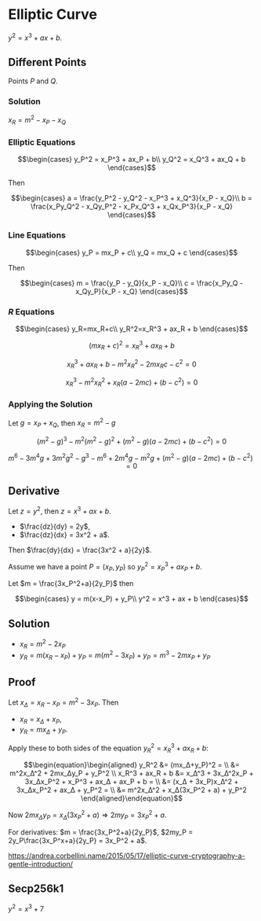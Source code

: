 # Elliptic Curve

$y^2 = x^3 + ax + b$.

## Different Points

Points $P$ and $Q$.

### Solution

$x_R=m^2-x_P-x_Q$

### Elliptic Equations

$$\begin{cases}
  y_P^2 = x_P^3 + ax_P + b\\
  y_Q^2 = x_Q^3 + ax_Q + b
\end{cases}$$

Then

$$\begin{cases}
  a = \frac{y_P^2 - y_Q^2 - x_P^3 + x_Q^3}{x_P - x_Q}\\
  b = \frac{x_Py_Q^2 - x_Qy_P^2 - x_Px_Q^3 + x_Qx_P^3}{x_P - x_Q}
\end{cases}$$ 

### Line Equations

$$\begin{cases}
  y_P = mx_P + c\\
  y_Q = mx_Q + c
\end{cases}$$

Then

$$\begin{cases}
  m = \frac{y_P - y_Q}{x_P - x_Q}\\
  c = \frac{x_Py_Q - x_Qy_P}{x_P - x_Q}
\end{cases}$$

### $R$ Equations

$$\begin{cases}
  y_R=mx_R+c\\
  y_R^2=x_R^3 + ax_R + b
\end{cases}$$

$$(mx_R+c)^2 = x_R^3 + ax_R + b$$

$$x_R^3 + ax_R + b - m^2x_R^2 - 2mx_Rc - c^2 = 0$$

$$x_R^3 - m^2x_R^2 + x_R(a - 2mc) + (b - c^2) = 0$$

### Applying the Solution

Let $g = x_P + x_Q$, then $x_R = m^2 - g$

$$(m^2 - g)^3 - m^2(m^2 - g)^2 + (m^2 - g)(a - 2mc) + (b - c^2) = 0$$

$$m^6 - 3m^4g + 3m^2g^2 - g^3 - m^6 + 2m^4g - m^2g + (m^2 - g)(a - 2mc) + (b - c^2) = 0$$

## Derivative

Let $z = y^2$, then $z = x^3 + ax + b$.

- $\frac{dz}{dy} = 2y$,
- $\frac{dz}{dx} = 3x^2 + a$.

Then $\frac{dy}{dx} = \frac{3x^2 + a}{2y}$.

Assume we have a point $P = (x_P, y_P)$ so $y_P^2=x_P^3+ax_P+b$.

Let $m = \frac{3x_P^2+a}{2y_P}$ then 

$$\begin{cases}
  y = m(x-x_P) + y_P\\
  y^2 = x^3 + ax + b
\end{cases}$$

## Solution

- $x_R=m^2-2x_P$
- $y_R=m(x_R-x_P)+y_P=m(m^2-3x_P)+y_P=m^3-2mx_P+y_P$

## Proof

Let $x_Δ=x_R-x_P=m^2-3x_P$. Then

- $x_R=x_Δ+x_P$,
- $y_R=mx_Δ+y_P$.

Apply these to both sides of the equation $y_R^2 = x_R^3 + ax_R + b$:

$$\begin{equation}\begin{aligned}
  y_R^2            &= (mx_Δ+y_P)^2 = \\
                   &= m^2x_Δ^2 + 2mx_Δy_P + y_P^2 \\
  x_R^3 + ax_R + b &= x_Δ^3 + 3x_Δ^2x_P + 3x_Δx_P^2 + x_P^3 + ax_Δ + ax_P + b = \\
                   &= (x_Δ + 3x_P)x_Δ^2 + 3x_Δx_P^2 + ax_Δ + y_P^2 = \\
                   &= m^2x_Δ^2 + x_Δ(3x_P^2 + a) + y_P^2
\end{aligned}\end{equation}$$ 

Now $2mx_Δy_P=x_Δ(3x_P^2 + a) ⇒ 2my_P=3x_P^2+a$.

For derivatives: $m = \frac{3x_P^2+a}{2y_P}$, $2my_P = 2y_P\frac{3x_P^x+a}{2y_P} = 3x_P^2 + a$.

https://andrea.corbellini.name/2015/05/17/elliptic-curve-cryptography-a-gentle-introduction/

## Secp256k1

$y^2 = x^3 + 7$
